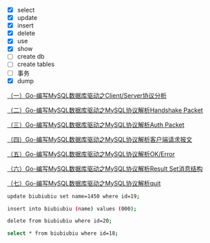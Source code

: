 - [x] select
- [x] update
- [x] insert
- [x] delete
- [x] use
- [x] show
- [ ] create db
- [ ] create tables
- [ ] 事务
- [x] dump

[（一）Go-编写MySQL数据库驱动之Client/Server协议分析](https://ltkblog.cn/mysql_protocol/)

[（二）Go-编写MySQL数据库驱动之MySQL协议解析Handshake Packet](https://ltkblog.cn/mysql_handshake/)

[（三）Go-编写MySQL数据库驱动之MySQL协议解析Auth Packet](https://ltkblog.cn/mysql_auth_packet/)

[（四）Go-编写MySQL数据库驱动之MySQL协议解析客户端请求报文](https://ltkblog.cn/mysql_client_packet/)

[（五）Go-编写MySQL数据库驱动之MySQL协议解析OK/Error](https://ltkblog.cn/mysql_ok_err/)

[（六）Go-编写MySQL数据库驱动之MySQL协议解析Result Set消息结构](https://ltkblog.cn/mysql_resultsetheader/)

[（七）Go-编写MySQL数据库驱动之MySQL协议解析quit](https://ltkblog.cn/mysql_quit/)

```bash
update biubiubiu set name=1450 where id=19;

insert into biubiubiu (name) values (000);

delete from biubiubiu where id=20;

select * from biubiubiu where id=18;
```